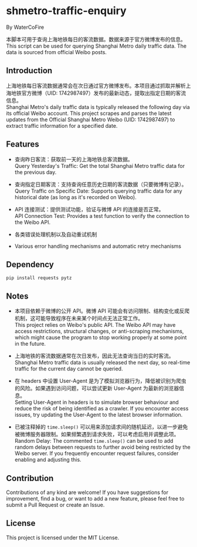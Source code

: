 # shmetro-traffic-enquiry

By WaterCoFire

本脚本可用于查询上海地铁每日的客流数据。数据来源于官方微博发布的信息。 <br>
This script can be used for querying Shanghai Metro daily traffic data. The data is sourced from official Weibo posts.

## Introduction

上海地铁每日客流数据通常会在次日通过官方微博发布。本项目通过抓取并解析上海地铁官方微博（UID: 1742987497）发布的最新动态，提取出指定日期的客流信息。<br>
Shanghai Metro's daily traffic data is typically released the following day via its official Weibo account. This project scrapes and parses the latest updates from the Official Shanghai Metro Weibo (UID: 1742987497) to extract traffic information for a specified date.

## Features

- 查询昨日客流：获取前一天的上海地铁总客流数据。<br>
Query Yesterday's Traffic: Get the total Shanghai Metro traffic data for the previous day.

- 查询指定日期客流：支持查询任意历史日期的客流数据（只要微博有记录）。<br>
Query Traffic on Specific Date: Supports querying traffic data for any historical date (as long as it's recorded on Weibo).

- API 连接测试：提供测试功能，验证与微博 API 的连接是否正常。<br>
API Connection Test: Provides a test function to verify the connection to the Weibo API.

- 各类错误处理机制以及自动重试机制<br>
- Various error handling mechanisms and automatic retry mechanisms

## Dependency

```
pip install requests pytz
```

## Notes

- 本项目依赖于微博的公开 API。微博 API 可能会有访问限制、结构变化或反爬机制，这可能导致程序在未来某个时间点无法正常工作。<br>
This project relies on Weibo's public API. The Weibo API may have access restrictions, structural changes, or anti-scraping mechanisms, which might cause the program to stop working properly at some point in the future.

- 上海地铁的客流数据通常在次日发布，因此无法查询当日的实时客流。<br>
Shanghai Metro traffic data is usually released the next day, so real-time traffic for the current day cannot be queried.

- 在 headers 中设置 User-Agent 是为了模拟浏览器行为，降低被识别为爬虫的风险。如果遇到访问问题，可以尝试更新 User-Agent 为最新的浏览器信息。<br>
Setting User-Agent in headers is to simulate browser behaviour and reduce the risk of being identified as a crawler. If you encounter access issues, try updating the User-Agent to the latest browser information.

- 已被注释掉的 ```time.sleep()``` 可以用来添加请求间的随机延迟，以进一步避免被微博服务器限制。如果频繁遇到请求失败，可以考虑启用并调整此项。<br>
Random Delay: The commented ```time.sleep()``` can be used to add random delays between requests to further avoid being restricted by the Weibo server. If you frequently encounter request failures, consider enabling and adjusting this.

## Contribution

Contributions of any kind are welcome! If you have suggestions for improvement, find a bug, or want to add a new feature, please feel free to submit a Pull Request or create an Issue.

## License

This project is licensed under the MIT License.